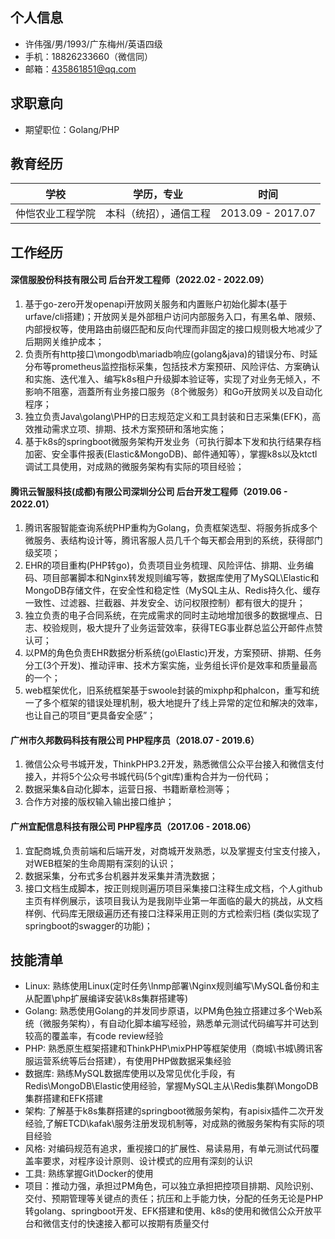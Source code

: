 ## 个人信息

- 许伟强/男/1993/广东梅州/英语四级  
- 手机：18826233660（微信同）  
- 邮箱：435861851@qq.com

## 求职意向

- 期望职位：Golang/PHP

## 教育经历

| 学校         | 学历，专业     | 时间              |
| ------------ | -------------- | ----------------- |
| 仲恺农业工程学院 | 本科（统招），通信工程 | 2013.09 - 2017.07 |


## 工作经历

#### 深信服股份科技有限公司 后台开发工程师（2022.02 - 2022.09）
1. 基于go-zero开发openapi开放网关服务和内置账户初始化脚本(基于urfave/cli搭建)；开放网关是外部租户访问内部服务入口，有黑名单、限频、内部授权等，使用路由前缀匹配和反向代理而非固定的接口规则极大地减少了后期网关维护成本；
2. 负责所有http接口\mongodb\mariadb响应(golang&java)的错误分布、时延分布等prometheus监控指标采集，包括技术方案预研、风险评估、方案确认和实施、迭代准入、编写k8s租户升级脚本验证等，实现了对业务无倾入，不影响不阻塞，涵蓋所有业务接口服务（8个微服务）和Go开放网关以及自动化程序；
3. 独立负责Java\golang\PHP的日志规范定义和工具封装和日志采集(EFK)，高效推动需求立项、排期、技术方案预研和落地实施；
4. 基于k8s的springboot微服务架构开发业务（可执行脚本下发和执行结果存档加密、安全事件报表(Elastic&MongoDB)、邮件通知等），掌握k8s以及ktctl调试工具使用，对成熟的微服务架构有实际的项目经验；

#### 腾讯云智服科技(成都)有限公司深圳分公司 后台开发工程师（2019.06 - 2022.01）
1. 腾讯客服智能查询系统PHP重构为Golang，负责框架选型、将服务拆成多个微服务、表结构设计等，腾讯客服人员几千个每天都会用到的系统，获得部门级奖项；
2. EHR的项目重构(PHP转go)，负责项目业务梳理、风险评估、排期、业务编码、项目部署脚本和Nginx转发规则编写等，数据库使用了MySQL\Elastic和MongoDB存储文件，在安全性和稳定性（MySQL主从、Redis持久化、缓存一致性、过滤器、拦截器、并发安全、访问权限控制）都有很大的提升；
3. 独立负责的电子合同系统，在完成需求的同时主动地增加很多的数据埋点、日志、校验规则，极大提升了业务运营效率，获得TEG事业群总监公开邮件点赞认可；
4. 以PM的角色负责EHR数据分析系统(go\Elastic)开发，方案预研、排期、任务分工(3个开发)、推动评审、技术方案实施，业务组长评价是效率和质量最高的一个；
5. web框架优化，旧系统框架基于swoole封装的mixphp和phalcon，重写和统一了多个框架的错误处理机制，极大地提升了线上异常的定位和解决的效率，也让自己的项目“更具备安全感”；

#### 广州市久邦数码科技有限公司 PHP程序员（2018.07 - 2019.6）
1. 微信公众号书城开发，ThinkPHP3.2开发，熟悉微信公众平台接入和微信支付接入，并将5个公众号书城代码(5个git库)重构合并为一份代码；
2. 数据采集&自动化脚本，运营日报、书籍断章检测等；
3. 合作方对接的版权输入输出接口维护；

#### 广州宜配信息科技有限公司 PHP程序员（2017.06 - 2018.06）
1. 宜配商城,负责前端和后端开发，对商城开发熟悉，以及掌握支付宝支付接入，对WEB框架的生命周期有深刻的认识；
2. 数据采集，分布式多台机器并发采集并清洗数据；
3. 接口文档生成脚本，按正则规则遍历项目采集接口注释生成文档，个人github主页有样例展示，该项目我认为是我刚毕业第一年面临的最大的挑战，从文档样例、代码库无限级遍历还有接口注释采用正则的方式检索归档 (类似实现了springboot的swagger的功能)；

## 技能清单
- Linux: 熟练使用Linux(定时任务\lnmp部署\Nginx规则编写\MySQL备份和主从配置\php扩展编译安装\k8s集群搭建等)
- Golang: 熟悉使用Golang的并发同步原语，以PM角色独立搭建过多个Web系统（微服务架构），有自动化脚本编写经验，熟悉单元测试代码编写并可达到较高的覆盖率，有code review经验
- PHP: 熟悉原生框架搭建和ThinkPHP\mixPHP等框架使用（商城\书城\腾讯客服运营系统等后台搭建），有使用PHP做数据采集经验
- 数据库: 熟练MySQL数据库使用以及常见优化手段，有Redis\MongoDB\Elastic使用经验，掌握MySQL主从\Redis集群\MongoDB集群搭建和EFK搭建
- 架构: 了解基于k8s集群搭建的springboot微服务架构，有apisix插件二次开发经验,了解ETCD\kafak\服务注册发现机制等，对成熟的微服务架构有实际的项目经验
- 风格: 对编码规范有追求，重视接口的扩展性、易读易用，有单元测试代码覆盖率要求，对程序设计原则、设计模式的应用有深刻的认识
- 工具: 熟练掌握Git\Docker的使用
- 项目：推动力强，承担过PM角色，可以独立承担把控项目排期、风险识别、交付、预期管理等关键点的责任；抗压和上手能力快，分配的任务无论是PHP转golang、springboot开发、EFK搭建和使用、k8s的使用和微信公众开放平台和微信支付的快速接入都可以按期有质量交付